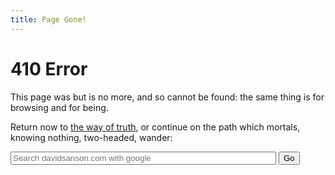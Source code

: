 ```yaml
---
title: Page Gone!
---
```


<h1>410 Error</h1>

</b></p>

<p>This page was but is no more, and so cannot be found: the same thing is for browsing and for being.
</p>

<p>Return now to <a href="/">the way of truth</a>, or continue on the path which mortals, knowing nothing, two-headed, wander:</p>
<div class="sitesearch">    
    <form method="get" action="http://www.google.com/search">
<p>
    <input type="search" name="q" size="50" maxlength="255" value="" placeholder="Search davidsanson.com with google" />
    <input type="submit" value="Go" />
    <input type="hidden"  name="sitesearch" value="davidsanson.com" />
</p>
  </form>
</div>
